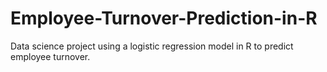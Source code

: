 # Employee-Turnover-Prediction-in-R
Data science project using a logistic regression model in R to predict employee turnover.
